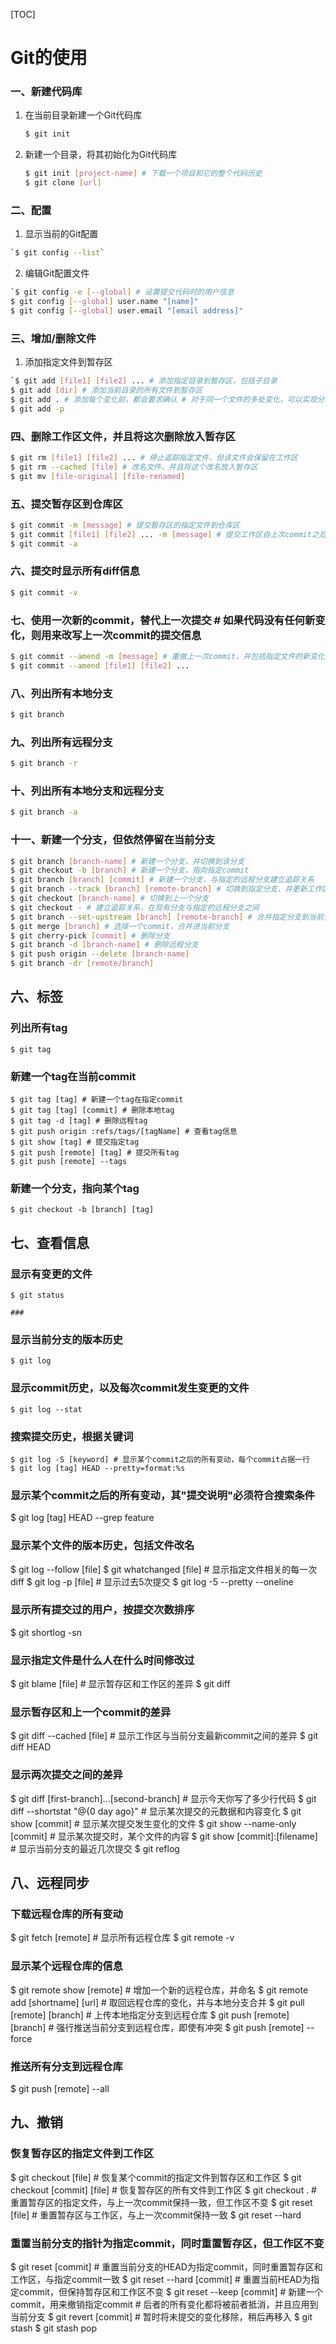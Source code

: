 [TOC]



# Git的使用

### 一、新建代码库
1. 在当前目录新建一个Git代码库
    
    ```bash
    $ git init
    ```
    
2. 新建一个目录，将其初始化为Git代码库
    
    ```bash
    $ git init [project-name] # 下载一个项目和它的整个代码历史
    $ git clone [url]
    ```

### 二、配置
  1. 显示当前的Git配置

```bash
`$ git config --list`
```

  2. 编辑Git配置文件

```bash
`$ git config -e [--global] # 设置提交代码时的用户信息
$ git config [--global] user.name "[name]"
$ git config [--global] user.email "[email address]"
```

### 三、增加/删除文件
  1. 添加指定文件到暂存区

```bash
`$ git add [file1] [file2] ... # 添加指定目录到暂存区，包括子目录
$ git add [dir] # 添加当前目录的所有文件到暂存区
$ git add . # 添加每个变化前，都会要求确认 # 对于同一个文件的多处变化，可以实现分次提交
$ git add -p
```


### 四、删除工作区文件，并且将这次删除放入暂存区
```bash
$ git rm [file1] [file2] ... # 停止追踪指定文件，但该文件会保留在工作区
$ git rm --cached [file] # 改名文件，并且将这个改名放入暂存区
$ git mv [file-original] [file-renamed]
```

### 五、提交暂存区到仓库区
```bash
$ git commit -m [message] # 提交暂存区的指定文件到仓库区
$ git commit [file1] [file2] ... -m [message] # 提交工作区自上次commit之后的变化，直接到仓库区
$ git commit -a
```

### 六、提交时显示所有diff信息
```bash
$ git commit -v
```



### 七、使用一次新的commit，替代上一次提交 # 如果代码没有任何新变化，则用来改写上一次commit的提交信息
```bash
$ git commit --amend -m [message] # 重做上一次commit，并包括指定文件的新变化
$ git commit --amend [file1] [file2] ...
```



### 八、列出所有本地分支
```bash
$ git branch
```



### 九、列出所有远程分支
```bash
$ git branch -r
```



### 十、列出所有本地分支和远程分支
```bash
$ git branch -a
```

### 十一、新建一个分支，但依然停留在当前分支
```bash
$ git branch [branch-name] # 新建一个分支，并切换到该分支
$ git checkout -b [branch] # 新建一个分支，指向指定commit
$ git branch [branch] [commit] # 新建一个分支，与指定的远程分支建立追踪关系
$ git branch --track [branch] [remote-branch] # 切换到指定分支，并更新工作区
$ git checkout [branch-name] # 切换到上一个分支
$ git checkout - # 建立追踪关系，在现有分支与指定的远程分支之间
$ git branch --set-upstream [branch] [remote-branch] # 合并指定分支到当前分支
$ git merge [branch] # 选择一个commit，合并进当前分支
$ git cherry-pick [commit] # 删除分支
$ git branch -d [branch-name] # 删除远程分支
$ git push origin --delete [branch-name]
$ git branch -dr [remote/branch]
```

## 六、标签

### 列出所有tag
```
$ git tag
```



### 新建一个tag在当前commit
```
$ git tag [tag] # 新建一个tag在指定commit
$ git tag [tag] [commit] # 删除本地tag
$ git tag -d [tag] # 删除远程tag
$ git push origin :refs/tags/[tagName] # 查看tag信息
$ git show [tag] # 提交指定tag
$ git push [remote] [tag] # 提交所有tag
$ git push [remote] --tags
```



### 新建一个分支，指向某个tag
```
$ git checkout -b [branch] [tag]
```



## 七、查看信息

### 显示有变更的文件
```
$ git status

### 
```

### 显示当前分支的版本历史
```
$ git log
```



### 显示commit历史，以及每次commit发生变更的文件
```
$ git log --stat
```



### 搜索提交历史，根据关键词
```
$ git log -S [keyword] # 显示某个commit之后的所有变动，每个commit占据一行
$ git log [tag] HEAD --pretty=format:%s
```



### 显示某个commit之后的所有变动，其"提交说明"必须符合搜索条件
$ git log [tag] HEAD --grep feature

### 显示某个文件的版本历史，包括文件改名
$ git log --follow [file]
$ git whatchanged [file] # 显示指定文件相关的每一次diff
$ git log -p [file] # 显示过去5次提交
$ git log -5 --pretty --oneline

### 显示所有提交过的用户，按提交次数排序
$ git shortlog -sn

### 显示指定文件是什么人在什么时间修改过
$ git blame [file] # 显示暂存区和工作区的差异
$ git diff

### 显示暂存区和上一个commit的差异
$ git diff --cached [file] # 显示工作区与当前分支最新commit之间的差异
$ git diff HEAD

### 显示两次提交之间的差异
$ git diff [first-branch]...[second-branch] # 显示今天你写了多少行代码
$ git diff --shortstat "@{0 day ago}" # 显示某次提交的元数据和内容变化
$ git show [commit] # 显示某次提交发生变化的文件
$ git show --name-only [commit] # 显示某次提交时，某个文件的内容
$ git show [commit]:[filename] # 显示当前分支的最近几次提交
$ git reflog

## 八、远程同步

### 下载远程仓库的所有变动
$ git fetch [remote] # 显示所有远程仓库
$ git remote -v

### 显示某个远程仓库的信息
$ git remote show [remote] # 增加一个新的远程仓库，并命名
$ git remote add [shortname] [url] # 取回远程仓库的变化，并与本地分支合并
$ git pull [remote] [branch] # 上传本地指定分支到远程仓库
$ git push [remote] [branch] # 强行推送当前分支到远程仓库，即使有冲突
$ git push [remote] --force

### 推送所有分支到远程仓库
$ git push [remote] --all

## 九、撤销

### 恢复暂存区的指定文件到工作区
$ git checkout [file] # 恢复某个commit的指定文件到暂存区和工作区
$ git checkout [commit] [file] # 恢复暂存区的所有文件到工作区
$ git checkout . # 重置暂存区的指定文件，与上一次commit保持一致，但工作区不变
$ git reset [file] # 重置暂存区与工作区，与上一次commit保持一致
$ git reset --hard

### 重置当前分支的指针为指定commit，同时重置暂存区，但工作区不变
$ git reset [commit] # 重置当前分支的HEAD为指定commit，同时重置暂存区和工作区，与指定commit一致
$ git reset --hard [commit] # 重置当前HEAD为指定commit，但保持暂存区和工作区不变
$ git reset --keep [commit] # 新建一个commit，用来撤销指定commit # 后者的所有变化都将被前者抵消，并且应用到当前分支
$ git revert [commit] # 暂时将未提交的变化移除，稍后再移入
$ git stash
$ git stash pop